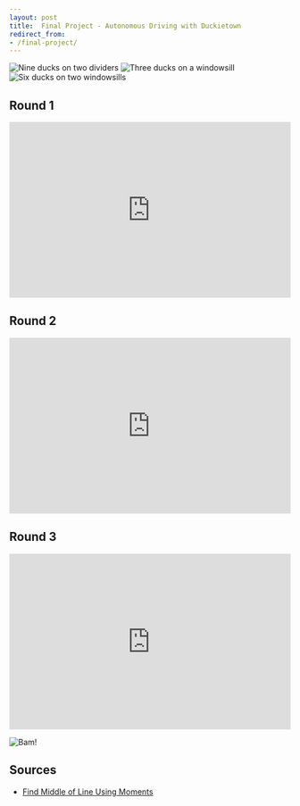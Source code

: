 ```yaml
---
layout: post
title:  Final Project - Autonomous Driving with Duckietown
redirect_from:
- /final-project/
---
```


![Nine ducks on two dividers](/cmput-412-website/images/final-project/nine_ducks_on_two_dividers.avif) ![Three ducks on a windowsill](/cmput-412-website/images/final-project/three_ducks_on_a_windowsill.avif)
![Six ducks on two windowsills](/cmput-412-website/images/final-project/six_ducks_on_two_windowsills.avif)

## Round 1

<iframe
      width="100%"
      height="315"
      src="https://www.youtube.com/embed/HpoDrbf7JZs"
      title="YouTube video player"
      frameborder="0"
      allow="accelerometer; autoplay; clipboard-write; encrypted-media; gyroscope; picture-in-picture; web-share"
      allowfullscreen>
</iframe>

## Round 2

<iframe
      width="100%"
      height="315"
      src="https://www.youtube.com/embed/tiARxHdgdK8"
      title="YouTube video player"
      frameborder="0"
      allow="accelerometer; autoplay; clipboard-write; encrypted-media; gyroscope; picture-in-picture; web-share"
      allowfullscreen>
</iframe>

## Round 3

<iframe
      width="100%"
      height="315"
      src="https://www.youtube.com/embed/XmtXdPu80Jo"
      title="YouTube video player"
      frameborder="0"
      allow="accelerometer; autoplay; clipboard-write; encrypted-media; gyroscope; picture-in-picture; web-share"
      allowfullscreen>
</iframe>

![Bam!](/cmput-412-website/images/final-project/bam.avif)

## Sources

- [Find Middle of Line Using Moments](https://stackoverflow.com/questions/64396183/opencv-find-a-middle-line-of-a-contour-python)
